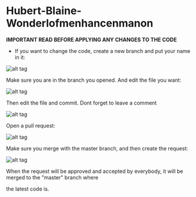 # Hubert-Blaine-Wonderlofmenhancenmanon
**IMPORTANT READ BEFORE APPLYING ANY CHANGES TO THE CODE**
- If you want to change the code, create a new branch and put your name in it:

![alt tag](http://www.interload.co.il/upload/8520608.PNG)

Make sure you are in the branch you opened. And edit the file you want:

![alt tag](http://www.interload.co.il/upload/7158731.PNG)

Then edit the file and commit. Dont forget to leave a comment

![alt tag](http://www.interload.co.il/upload/6413548.PNG)

Open a pull request:

![alt tag](http://www.interload.co.il/upload/7611377.PNG)

Make sure you merge with the master branch, and then create the request:

![alt tag](http://www.interload.co.il/upload/8002811.PNG)

When the request will be approved and accepted by everybody, it will be merged to the "master" branch where

the latest code is.
